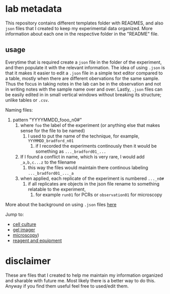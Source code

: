 # lab metadata

This repository contains different templates folder with READMES, and also  `json` files that I created to keep my experimental data organized.
More information about each one in the respective folder in the "README" file.

## usage

Everytime that is required create a `json` file in the folder of the experiment, and then populate it with the relevant information.
The idea of using `.json` is that it makes it easier to edit a `.json` file in a simple text editor compared to a table, mostly 
when there are different obervations for the same sample. Thus  the focus in taking notes in the lab can be in the observation and not 
in writing notes with the sample name over and over. Lastly, `.json` files can be easily edited in in small vertical windows without breaking its
structure; unlike tables or `.csv`.

Naming files:
1. pattern "YYYYMMDD_fooo_n0#"
   1. where `foo` the label of the experiment (or anything else that makes sense for the file to be named)
      1. I used to put the name of the technique, for example, `YYYMMDD_bradford_n01`
         1. if I recorded the experiments continously then it would be something as `..._bradford01_...`
   2. If I found a conflict in name, which is very rare, I would add `_a,b,c...z` to the filename
      1. this way the files would maintain there continous labeling  `..._bradford01_..._a`
   3. when applied, each replicate of the experiment is numbered `..._n0#`
      1. if all replicates are objects in the json file rename to something relatable to the experiment, 
         1. for example `run01` for PCRs or `observation01` for microscopy 

More about the background on using `.json` files [here](02_templates_as_.json/00-template-backbone/00README_json.md)

Jump to:
- [cell culture](02_templates_as_.json/01-template-cell_culture/00README-metadata_cell_culture.md)
- [gel imager](02_templates_as_.json/02-template-chemidoc/00README-metadata_chemidoc.md) 
- [microscopy](02_templates_as_.json/03-template-microscopy/00README-metadata_microscopy.md))
- [reagent and equipment](02_templates_as_.json/../)

# disclaimer
These are files that I created to help me maintain  my information organized and sharable with future me. Most likely there is a better way to do this. Anyway if you find them useful feel free to used/edit them.